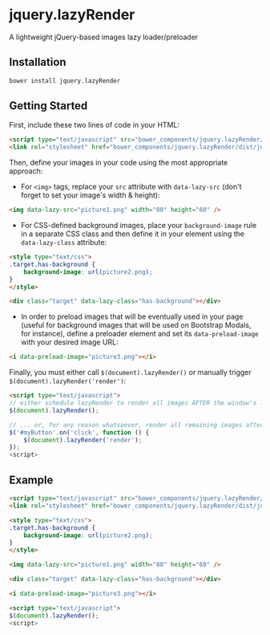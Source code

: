 # jquery.lazyRender
A lightweight jQuery-based images lazy loader/preloader

## Installation

```sh
bower install jquery.lazyRender
```

## Getting Started

First, include these two lines of code in your HTML:

```html
<script type="text/javascript" src="bower_components/jquery.lazyRender/dist/jquery.lazyRender.js"></script>
<link rel="stylesheet" href="bower_components/jquery.lazyRender/dist/jquery.lazyRender.css" />
```

Then, define your images in your code using the most appropriate approach:
 - For `<img>` tags, replace your `src` attribute with `data-lazy-src` (don't forget to set your image's width & height):
```html
<img data-lazy-src="picture1.png" width="80" height="60" />
```

 - For CSS-defined background images, place your `background-image` rule in a separate CSS class and then define it in your element using the `data-lazy-class` attribute:
```html
<style type="text/css">
.target.has-background {
    background-image: url(picture2.png);
}
</style>

<div class="target" data-lazy-class="has-background"></div>
```

 - In order to preload images that will be eventually used in your page (useful for background images that will be used on Bootstrap Modals, for instance), define a preloader element and set its `data-preload-image` with your desired image URL:
```html
<i data-preload-image="picture3.png"></i>
```

Finally, you must either call `$(document).lazyRender()` or manually trigger `$(document).lazyRender('render')`:
```html
<script type="text/javascript">
// either schedule lazyRender to render all images AFTER the window's load event is fired ...
$(document).lazyRender();

// ... or, for any reason whatsoever, render all remaining images after the user clicks #myButton
$('#myButton'.on('click', function () {
    $(document).lazyRender('render');
});
<script>
```

## Example

```html
<script type="text/javascript" src="bower_components/jquery.lazyRender/dist/jquery.lazyRender.js"></script>
<link rel="stylesheet" href="bower_components/jquery.lazyRender/dist/jquery.lazyRender.css" />

<style type="text/css">
.target.has-background {
    background-image: url(picture2.png);
}
</style>

<img data-lazy-src="picture1.png" width="80" height="60" />

<div class="target" data-lazy-class="has-background"></div>

<i data-preload-image="picture3.png"></i>

<script type="text/javascript">
$(document).lazyRender();
<script>
```
